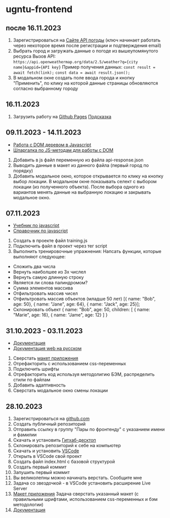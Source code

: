 # ugntu-frontend

## после 16.11.2023

1. Зарегистрироваться на [Сайте API погоды](https://openweathermap.org/) (ключ начинает работать через некоторое время после регистрации и подтверждения email)
2. Выбрать город и загружать данные о погоде из вышеупомянутого ресурса
Вызов API: `https://api.openweathermap.org/data/2.5/weather?q={city name}&appid={API key}`
Пример получения данных: 
`const result = await fetch(link);`
`const data = await result.json();`
3. В модальном окне создать поле ввода города и кнопку "Применить", по клику на которой данные страницы обновляются согласно выбранному городу

## 16.11.2023

1. Загрузить работу на [Github Pages](https://pages.github.com/)
[Подсказка](https://ru.hexlet.io/courses/html/lessons/github/theory_unit)

## 09.11.2023 - 14.11.2023

- [Работа с DOM деревом в Javascript](https://monsterlessons.com/project/series/rabota-s-dom-derevom-v-javascript)
- [Шпаргалка по JS-методам для работы с DOM](https://habr.com/ru/companies/macloud/articles/557422/)

1. Добавить в js файл переменную из файла api-response.json
2. Выводить данные в макет из данного файла (первый город по порядку)
3. Добавить модальное окно, которое открывается по клику на кнопку выбор локации. В модальном окне показывать селект с выбором локации (из полученного объекта). После выбора одного из вариантов менять данные на выбранную локацию и закрывать модальное окно.

## 07.11.2023

- [Учебник по javascript](http://learn.javascript.ru/)
- [Справочник по javascript](https://doka.guide/js/)

1. Создать в проекте файл training.js
2. Подключить файл в проект через тег script
3. Выполнить тренировочные упражнения:
Напсать функции, которые выполняют следующее:
- Сложить два числа
- Вернуть наиболшее из 3х числел
- Вернуть самую длинную строку
- Является ли слова палиндромом?
- Сумма элементов массива
- Отфильтровать массив чисел
- Отфильтровать массив объектов (младше 50 лет) [{ name: "Bob", age: 50}, { name: "Jane", age: 64}, { name: "Jack", age: 25}];
- Склонировать объект { name: "Bob", age: 50, children: [ { name: "Marie", age: 16}, { name: "Jame", age: 12} ] }


## 31.10.2023 - 03.11.2023

- [Документация](https://developer.mozilla.org/)
- [Документация web на русском](https://doka.guide/)

1. Сверстать [макет приложения](https://www.figma.com/file/m3xcAAqGFkfCwF4ntoRhI4/Simple-Weather-App-Design-(Community)-(Copy)?type=design&node-id=0%3A1&mode=dev)
2. Отрефакторить с использованием css-переменных
3. Подключить шрифты
4. Отрефакторить код используя методолигию БЭМ, распределить стили по файлам
5. Добавить адаптивность
6. Сверстать модальное окно смены локации

## 28.10.2023

1. Зарегистрироваться на [github.com](https://github.com/)
2. Создать публичный репозиторий
3. Отправить ссылку в группу "Пары по фронтенду" с указанием имени и фамилии
4. Скачать и установить [Гитхаб-десктоп](https://desktop.github.com/)
5. Склонировать репозиторий к себе на компьютер
6. Скачать и установить [VSCode](https://code.visualstudio.com/)
7. Открыть в VSCode свой проект
8. Создать файл index.html с базовой структурой
9. Создать первый коммит
10. Запушить первый коммит
11. Вы великолепны можно начинать верстать. Сообщите мне
12. Задача со звездочкой - в VSCode установить расширение Live Server
13. [Макет приложения](https://www.figma.com/file/m3xcAAqGFkfCwF4ntoRhI4/Simple-Weather-App-Design-(Community)-(Copy)?type=design&node-id=0%3A1&mode=dev) Задача сверстать указанный макет (с правильными шрифтами, использованием css-переменных и бэм методологии)
14. [Документация](https://doka.guide/html/)
